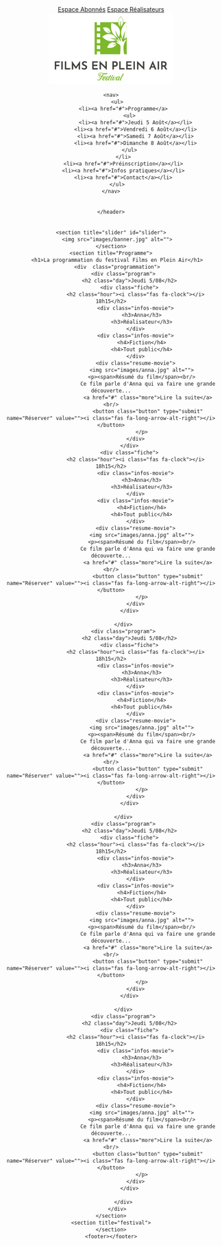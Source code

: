 
<!doctype html>
<html>
<head>
    <meta charset="utf-8">
    <meta name="viewport" content="width=device-width, initial-scale=1.0">
    <title>Accueil | Festival Films en plein air</title>
    <link rel="stylesheet" type="text/css" href="css/styles.css">
</head>

<body>
<main>
    <header class="site-header">
        <div class="menu-top">
            <a href="#">Espace Abonnés</a>
            <a href="#">Espace Réalisateurs</a>
        </div>
        <img src="images/logo.jpg" alt="">

    <nav>
        <ul>
            <li><a href="#">Programme</a>
                <ul>
                    <li><a href="#">Jeudi 5 Août</a></li>
                    <li><a href="#">Vendredi 6 Août</a></li>
                    <li><a href="#">Samedi 7 Août</a></li>
                    <li><a href="#">Dimanche 8 Août</a></li>
                </ul>
            </li>
            <li><a href="#">Préinscription</a></li>
            <li><a href="#">Infos pratiques</a></li>
            <li><a href="#">Contact</a></li>
        </ul>
    </nav>


    </header>


    <section title="slider" id="slider">
        <img src="images/banner.jpg" alt="">
    </section>
    <section title="Programme">
        <h1>La programmation du festival Films en Plein Air</h1>
        <div  class="programmation">
            <div class="program">
                <h2 class="day">Jeudi 5/08</h2>
                <div class="fiche">
                    <h2 class="hour"><i class="fas fa-clock"></i> 18h15</h2>
                    <div class="infos-movie">
                        <h3>Anna</h3>
                        <h3>Réalisateur</h3>
                    </div>
                    <div class="infos-movie">
                        <h4>Fiction</h4>
                        <h4>Tout public</h4>
                    </div>
                    <div class="resume-movie">
                        <img src="images/anna.jpg" alt="">
                        <p><span>Résumé du film</span><br/>
                            Ce film parle d'Anna qui va faire une grande découverte...
                            <a href="#" class="more">Lire la suite</a><br/>
                            <button class="button" type="submit" name="Réserver" value=""><i class="fas fa-long-arrow-alt-right"></i> </button>
                        </p>
                    </div>
                </div>
                <div class="fiche">
                    <h2 class="hour"><i class="fas fa-clock"></i> 18h15</h2>
                    <div class="infos-movie">
                        <h3>Anna</h3>
                        <h3>Réalisateur</h3>
                    </div>
                    <div class="infos-movie">
                        <h4>Fiction</h4>
                        <h4>Tout public</h4>
                    </div>
                    <div class="resume-movie">
                        <img src="images/anna.jpg" alt="">
                        <p><span>Résumé du film</span><br/>
                            Ce film parle d'Anna qui va faire une grande découverte...
                            <a href="#" class="more">Lire la suite</a><br/>
                            <button class="button" type="submit" name="Réserver" value=""><i class="fas fa-long-arrow-alt-right"></i> </button>
                        </p>
                    </div>
                </div>

            </div>
            <div class="program">
                <h2 class="day">Jeudi 5/08</h2>
                <div class="fiche">
                    <h2 class="hour"><i class="fas fa-clock"></i> 18h15</h2>
                    <div class="infos-movie">
                        <h3>Anna</h3>
                        <h3>Réalisateur</h3>
                    </div>
                    <div class="infos-movie">
                        <h4>Fiction</h4>
                        <h4>Tout public</h4>
                    </div>
                    <div class="resume-movie">
                        <img src="images/anna.jpg" alt="">
                        <p><span>Résumé du film</span><br/>
                            Ce film parle d'Anna qui va faire une grande découverte...
                            <a href="#" class="more">Lire la suite</a><br/>
                            <button class="button" type="submit" name="Réserver" value=""><i class="fas fa-long-arrow-alt-right"></i> </button>
                        </p>
                    </div>
                </div>

            </div>
            <div class="program">
                <h2 class="day">Jeudi 5/08</h2>
                <div class="fiche">
                    <h2 class="hour"><i class="fas fa-clock"></i> 18h15</h2>
                    <div class="infos-movie">
                        <h3>Anna</h3>
                        <h3>Réalisateur</h3>
                    </div>
                    <div class="infos-movie">
                        <h4>Fiction</h4>
                        <h4>Tout public</h4>
                    </div>
                    <div class="resume-movie">
                        <img src="images/anna.jpg" alt="">
                        <p><span>Résumé du film</span><br/>
                            Ce film parle d'Anna qui va faire une grande découverte...
                            <a href="#" class="more">Lire la suite</a><br/>
                            <button class="button" type="submit" name="Réserver" value=""><i class="fas fa-long-arrow-alt-right"></i> </button>
                        </p>
                    </div>
                </div>

            </div>
            <div class="program">
                <h2 class="day">Jeudi 5/08</h2>
                <div class="fiche">
                    <h2 class="hour"><i class="fas fa-clock"></i> 18h15</h2>
                    <div class="infos-movie">
                        <h3>Anna</h3>
                        <h3>Réalisateur</h3>
                    </div>
                    <div class="infos-movie">
                        <h4>Fiction</h4>
                        <h4>Tout public</h4>
                    </div>
                    <div class="resume-movie">
                        <img src="images/anna.jpg" alt="">
                        <p><span>Résumé du film</span><br/>
                            Ce film parle d'Anna qui va faire une grande découverte...
                            <a href="#" class="more">Lire la suite</a><br/>
                            <button class="button" type="submit" name="Réserver" value=""><i class="fas fa-long-arrow-alt-right"></i> </button>
                        </p>
                    </div>
                </div>

            </div>
        </div>
    </section>
    <section title="festival">
    </section>
    <footer></footer>
</main>
</body>
</html>
